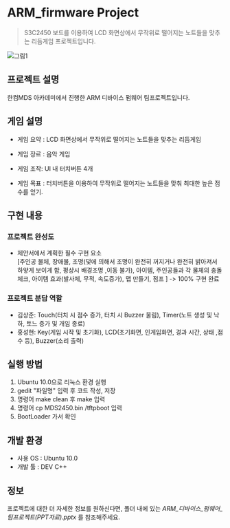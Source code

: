 # ARM_firmware Project
> S3C2450 보드를 이용하여 LCD 화면상에서 무작위로 떨어지는 노트들을 맞추는 리듬게임 프로젝트입니다.

![그림1](https://github.com/ksj32/ARM_firmware/assets/77198732/0f9d1f67-029c-42cf-9c72-bceefcfd10cd)

## 프로젝트 설명

한컴MDS 아카데미에서 진행한 ARM 디바이스 펌웨어 팀프로젝트입니다.

## 게임 설명

- 게임 요약 : LCD 화면상에서 무작위로 떨어지는 노트들을 맞추는 리듬게임

- 게임 장르 :  음악 게임

- 게임 조작: UI 내 터치버튼 4개

- 게임 목표 : 터치버튼을 이용하여 무작위로 떨어지는 노트들을 맞춰 최대한 높은 점수를 얻기.

## 구현 내용

### 프로젝트 완성도

- 제안서에서 계획한 필수 구현 요소  <br>
[주인공 물체, 장애물, 조명(덫에 의해서 조명이 완전히 꺼지거나 완전히 밝아져서 하얗게 보이게 함, 평상시 배경조명 ,이동 불가), 아이템, 주인공들과 각 물체의 충돌체크, 아이템 효과(발사체, 무적, 속도증가), 맵 만들기, 점프 ] -> 100% 구현 완료


### 프로젝트 분담 역할

- 김상준: Touch(터치 시 점수 증가, 터치 시 Buzzer 울림), Timer(노트 생성 및 낙하, 토느 증가 및 개임 종료)
- 홍성현: Key(게임 시작 및 초기화), LCD(초기화면, 인게임화면, 경과 시간, 상태 ,점수 등), Buzzer(소리 출력)

## 실행 방법

1. Ubuntu 10.0으로 리눅스 환경 실행
2. gedit "파일명" 입력 후 코드 작성, 저장
3. 명령어 make clean 후 make 입력
4. 명령어 cp MDS2450.bin /tftpboot 입력
5. BootLoader 가서 확인

## 개발 환경

- 사용 OS : Ubuntu 10.0
- 개발 툴 : DEV C++

## 정보

프로젝트에 대한 더 자세한 정보를 원하신다면,  폴더 내에 있는 _ARM_디바이스_펌웨어_팀프로젝트(PPT자료).pptx_ 를 참조해주세요.

